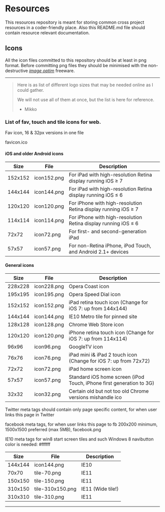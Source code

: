 # Resources
This resources repository is meant for storing common cross project resources in a coder-friendly place. Also this README.md file should contain resource relevant documentation.

## Icons
All the icon files committed to this repository should be at least in png format. Before committing png files they should be minimised with the non-destructive *[image optim](https://imageoptim.com/)* freeware.

---

> Here is as list of different logo sizes that may be needed online as I could gather.
>
> We will not use all of them at once, but the list is here for reference.
> - Mikko

### List of fav, touch and tile icons for web.

Fav icon, 16 & 32px versions in one file

favicon.ico

#### iOS and older Android icons
| Size    | File        | Description                                                    |
|---------|-------------|----------------------------------------------------------------|
| 152x152 | icon152.png | For iPad with high-resolution Retina display running iOS ≥ 7   |
| 144x144 | icon144.png | For iPad with high-resolution Retina display running iOS ≤ 6   |
| 120x120 | icon120.png | For iPhone with high-resolution Retina display running iOS ≥ 7 |
| 114x114 | icon114.png | For iPhone with high-resolution Retina display running iOS ≤ 6 |
| 72x72   | icon72.png  | For first- and second-generation iPad                          |
| 57x57   | icon57.png  | For non-Retina iPhone, iPod Touch, and Android 2.1+ devices    |

#### General icons
| Size    | File        | Description                                                          |
|---------|-------------|----------------------------------------------------------------------|
| 228x228 | icon228.png | Opera Coast icon                                                     |
| 195x195 | icon195.png | Opera Speed Dial icon                                                |
| 152x152 | icon152.png | iPad retina touch icon (Change for iOS 7: up from 144x144)           |
| 144x144 | icon144.png | IE10 Metro tile for pinned site                                      |
| 128x128 | icon128.png | Chrome Web Store icon                                                |
| 120x120 | icon120.png | iPhone retina touch icon (Change for iOS 7: up from 114x114)         |
| 96x96   | icon96.png  | GoogleTV icon                                                        |
| 76x76   | icon76.png  | iPad mini i& iPad 2 touch icon (Change for iOS 7: up from 72x72)     |
| 72x72   | icon72.png  | iPad home screen icon                                                |
| 57x57   | icon57.png  | Standard iOS home screen (iPod Touch, iPhone first generation to 3G) |
| 32x32   | icon32.png  | Certain old but not too old Chrome versions mishandle ico            |


Twitter meta tags should contain only page specific content, for when user links this page in Twitter

facebook meta tags, for when user links this page to fb
200x200 minimum, 1500x1500 preferred (max 5MB), facebook.png

IE10 meta tags for win8 start screen tiles and such
Windows 8 navibutton color is needed: #ffffff

| Size    | File             | Description       |
|---------|------------------|-------------------|
| 144x144 | icon144.png      | IE10              |
| 70x70   | tile-70.png      | IE11              |
| 150x150 | tile-150.png     | IE11              |
| 310x150 | tile-310x150.png | IE11 (Wide tile!) |
| 310x310 | tile-310.png     | IE11              |

---
